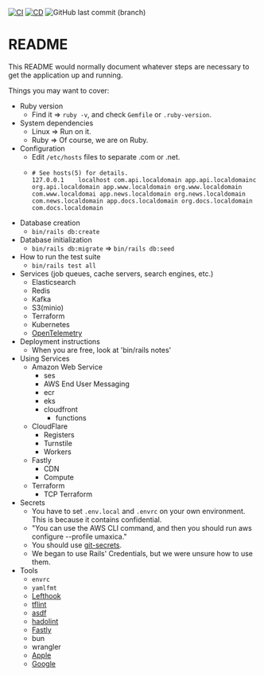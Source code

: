 [![CI](https://github.com/seahal/umaxica-app-jit-ruby-on-rails/actions/workflows/integration.yml/badge.svg?branch=main)](https://github.com/seahal/umaxica-app-jit-ruby-on-rails/actions/workflows/integration.yml) [![CD](https://github.com/seahal/umaxica-app-jit-ruby-on-rails/actions/workflows/delivery.yaml/badge.svg?branch=main)](https://github.com/seahal/umaxica-app-jit-ruby-on-rails/actions/workflows/delivery.yaml)  ![GitHub last commit (branch)](https://img.shields.io/github/last-commit/seahal/umaxica-app-jit-server/main)
# README


This README would normally document whatever steps are necessary to get the
application up and running.

Things you may want to cover:

* Ruby version
    - Find it => `ruby -v`, and check `Gemfile` or `.ruby-version`.
* System dependencies
  - Linux => Run on it.
  - Ruby => Of course, we are on Ruby.
* Configuration
    - Edit `/etc/hosts` files to separate .com or .net.
    - ```
      # See hosts(5) for details.
      127.0.0.1    localhost com.api.localdomain app.api.localdomainc org.api.localdomain app.www.localdomain org.www.localdomain com.www.localdomai app.news.localdomain org.news.localdomain com.news.localdomain app.docs.localdomain org.docs.localdomain com.docs.localdomain
	  ```
* Database creation
    - `bin/rails db:create`
* Database initialization
    - `bin/rails db:migrate` => `bin/rails db:seed`
* How to run the test suite
    - `bin/rails test all`
* Services (job queues, cache servers, search engines, etc.)
    - Elasticsearch
    - Redis
    - Kafka
    - S3(minio)
    - Terraform
    * Kubernetes
    * [OpenTelemetry](https://opentelemetry.io/)
* Deployment instructions
    - When you are free, look at 'bin/rails notes'
* Using Services
  * Amazon Web Service
    * ses
    * AWS End User Messaging
    * ecr
    * eks
    * cloudfront
      * functions
  * CloudFlare
    * Registers
    * Turnstile
    * Workers
  * Fastly
    * CDN
    * Compute
  * Terraform
    * TCP Terraform
* Secrets
  * You have to set `.env.local` and `.envrc` on your own environment. This is because it contains confidential.
  * "You can use the AWS CLI command, and then you should run aws configure --profile umaxica."
  * You should use [git-secrets](https://github.com/awslabs/git-secrets).
  * We began to use Rails' Credentials, but we were unsure how to use them.
* Tools
  * `envrc`
  * `yamlfmt`
  * [Lefthook](https://github.com/evilmartians/lefthook)
  * [tflint](https://github.com/terraform-linters/tflint)
  * [asdf](https://asdf-vm.com/)
  * [hadolint](https://github.com/hadolint/hadolint)
  * [Fastly]()
  * bun
  * wrangler
  * [Apple]()
  * [Google]()
